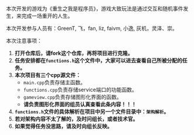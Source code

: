 本次开发的游戏为《重生之我是程序员》，游戏大致玩法是通过交互和随机事件发生，来完成一场重开的人生。

本次开发参与人员有：GreenT, 飞，fan, liz, faivm, 小逸, 灰机，灵泽、崇。

本次注意事项：

1. **打开仓库后，请fork这个仓库，再将项目进行克隆。**
2. **任务安排都在`functions.h`这个文件中，大家可以进去查看自己所被分配的任务。**
3. **本次项目有三个cpp源文件：**
   - `main.cpp`负责存储主函数。
   - `functions.cpp`负责存储service端口的功能函数。
   - `gameview.cpp`负责存储图形化界面的函数。
   - **请负责图形化界面的组员认真查看此条内容！！！**
4. **`functions.h`文件的具体解析在项目中另一个文件目录中：`架构解析`。**
5. **若对架构内容不太了解的，及时问组长，或者技术官。**
6. **如果觉得任务没思路，请及时向组长反映。**
